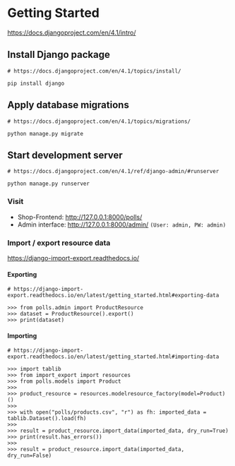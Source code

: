 # Getting Started

https://docs.djangoproject.com/en/4.1/intro/

## Install Django package

```shell
# https://docs.djangoproject.com/en/4.1/topics/install/

pip install django
```

## Apply database migrations

```shell
# https://docs.djangoproject.com/en/4.1/topics/migrations/

python manage.py migrate
```

## Start development server

```shell
# https://docs.djangoproject.com/en/4.1/ref/django-admin/#runserver

python manage.py runserver
```

### Visit

- Shop-Frontend: http://127.0.0.1:8000/polls/
- Admin interface: http://127.0.0.1:8000/admin/ `(User: admin, PW: admin)`

### Import / export resource data

https://django-import-export.readthedocs.io/

#### Exporting

```shell
# https://django-import-export.readthedocs.io/en/latest/getting_started.html#exporting-data

>>> from polls.admin import ProductResource
>>> dataset = ProductResource().export()
>>> print(dataset)
```

#### Importing

```shell
# https://django-import-export.readthedocs.io/en/latest/getting_started.html#importing-data

>>> import tablib
>>> from import_export import resources
>>> from polls.models import Product
>>>
>>> product_resource = resources.modelresource_factory(model=Product)()
>>>
>>> with open("polls/products.csv", "r") as fh: imported_data = tablib.Dataset().load(fh)
>>>
>>> result = product_resource.import_data(imported_data, dry_run=True)
>>> print(result.has_errors())
>>>
>>> result = product_resource.import_data(imported_data, dry_run=False)
```

